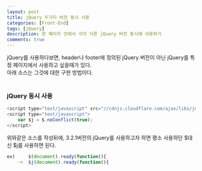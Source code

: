 ```yaml
---
layout: post
title: jQuery 두가지 버전 동시 사용
categories: [Front-End]
tags: [jQuery]
description: 한 페이지 안에서 각각 다른 jQuery 버전 동시에 사용하기
comments: true
---
```


jQuery를 사용하다보면, header나 footer에 정의된 jQuery 버전이 아닌 jQuery를 특정 페이지에서 사용하고 싶을때가 있다.  
아래 소스는 그것에 대한 구현 방법이다.  
<br>
### jQuery 동시 사용
~~~javascript
<script type="text/javascript" src="//cdnjs.cloudflare.com/ajax/libs/jquery/3.2.1/jquery.min.js"></script>
<script type="text/javascript">
	var $j = $.noConflict(true);
</script>
~~~  
위와같은 소스를 작성뒤에, 3.2.1버전의 jQuery를 사용하고자 하면 평소  사용하던 $대신 $j를 사용하면 된다.  
~~~javascript
ex)		$(document).ready(function(){
	->	$j(document).ready(function(){
~~~
